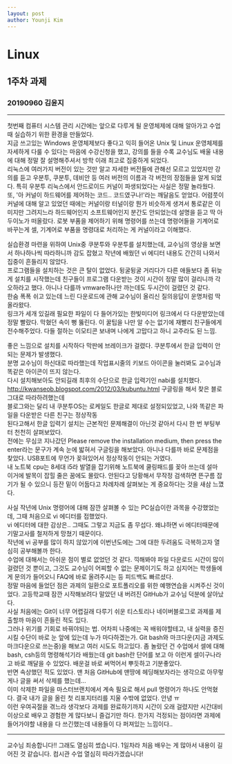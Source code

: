 ```yaml
---
layout: post
author: Younji Kim
---
```

# Linux
## 1주차 과제
### 20190960 김윤지

***
첫번째 컴퓨터 시스템 관리 시간에는 앞으로 다루게 될 운영체제에 대해 알아가고 수업 때 실습하기 위한 환경을 만들었다.     
지금 쓰고있는 Windows 운영체제보다 좋다고 익히 들어온 Unix 및 Linux 운영체제를 자세하게 다룰 수 있다는 마음에 수강신청을 했고, 강의를 들을 수록 교수님도 배울 내용에 대해 정말 잘 설명해주셔서 방학 이래 최고로 집중하게 되었다.       
리눅스에 여러가지 버전이 있는 것만 알고 자세한 버전들에 관해선 모르고 있었지만 강의를 듣고 우분투, 쿠분투, 데비안 등 여러 버전의 이름과 각 버전의 장점들을 알게 되었다. 특히 우분투 리눅스에서 안드로이드 커널이 파생되었다는 사실은 정말 놀라웠다.      
또, '아 커널이 하드웨어를 제어하는 코드.. 코드였구나!'라는 깨달음도 얻었다. 어렴풋이 커널에 대해 알고 있었던 때에는 커널이랑 터널이랑 뭔가 비슷하게 생겨서 통로같은 이미지만 그려지느라 하드웨어인지 소프트웨어인지 분간도 안되었는데 설명을 듣고 딱 아두이노가 떠올랐다. 로봇 부품을 제어하기 위해 명령어를 쓰는데 명령어들을 기계어로 바꾸는게 셀, 기계어로 부품을 명령대로 처리하는 게 커널이라고 이해했다.      
      
실습환경 마련을 위하여 Unix중 쿠분투와 우분투를 설치했는데, 교수님의 영상을 보면서 하나하나씩 따라하니까 감도 잡혔고 작년에 배웠던 vi 에디터 내용도 간간히 나와서 집중이 흔들리지 않았다.        
프로그램들을 설치하는 것은 큰 탈이 없었다. 뒹굴뒹굴 거리다가 다른 애들보다 좀 뒤늦게 설치를 시작했는데 친구들이 프로그램 다운받는 것이 시간이 정말 많이 걸리니까 각오하라고 했다. 아니나 다를까 vmware하나만 까는데도 두시간이 걸렸던 것 같다.     
한숨 폭폭 쉬고 있는데 느린 다운로드에 관해 교수님이 올리신 질의응답이 운명처럼 딱 올라왔다.        
링크가 세개 있길래 필요한 파일이 다 들어가있는 한빛미디어 링크에서 다 다운받았는데 정말 빨랐다. 막혔던 속이 뻥 뚫린다. 이 꿀팁을 나만 알 수는 없기에 재빨리 친구들에게 전수해주었다. 다들 절하는 이모티콘 보내며 나에게 고맙다고 하니 교주라도 된 느낌.      
       
좋은 느낌으로 설치를 시작하다 막판에 브레이크가 걸렸다. 쿠분투에서 한글 입력이 안되는 문제가 발생했다.      
분명 교수님이 하신대로 따라했는데 작업표시줄의 키보드 아이콘을 눌러봐도 교수님과 똑같은 아이콘이 뜨지 않는다.         
다시 설치해보아도 안되길래 최후의 수단으로 한글 입력기인 nabi를 설치했다.         
http://kwanseob.blogspot.com/2012/03/kubuntu.html 구글링을 해서 찾은 블로그대로 따라하려했는데       
블로그와는 달리 내 쿠분투OS는 로케일도 한글로 제대로 설정되있었고, 나와 똑같은 파일을 다운받은 다른 친구는 정상작동     
된다고해서 한글 입력기 설치는 근본적인 문제해결이 아닌것 같아서 다시 한 번 부팅부터 천천히 살펴보았다.       
전에는 무심코 지나갔던 Please remove the installation medium, then press the enter라는 문구가 계속 눈에 밟혀서 구글링을 해보았다. 아니나 다를까 바로 문제점을 찾았다. USB포트에 무언가 꽂혀있어서 정상작동이 안되는 거였다.     
내 노트북 cpu는 8세대 i5라 발열을 잡기위해 노트북에 쿨링패드를 꽂아 쓰는데 설마 이거에 발목이 잡힐 줄은 꿈에도 몰랐다. 안된다고 당황해서 무작정 검색하면 뜬구름 잡기가 될 수 있으니 등잔 밑이 어둡다고 차례차례 살펴보는 게 중요하다는 것을 새삼 느꼈다.    
      
사실 작년에 Unix 명령어에 대해 잠깐 살펴볼 수 있는 PC실습이란 과목을 수강했었는데, 그때 처음으로 vi 에디터를 접했었다.     
vi 에디터에 대한 감상은.. 그때도 그렇고 지금도 좀 무섭다. 왜냐하면 vi 에디터때문에 기말고사를 철저하게 망쳤기 때문이다.      
작년에 vi 공부를 많이 하지 않았기에 이번년도에는 그에 대한 두려움도 극복하고자 열심히 공부해볼까 한다.     
수업에 대해서는 아쉬운 점이 별로 없었던 것 같다. 끽해봐야 파일 다운로드 시간이 많이 걸렸던 것 뿐이고, 그것도 교수님이 어찌할 수 없는 문제이기도 하고 심지어는 학생들에게 문의가 들어오니 FAQ에 바로 올려주시는 등 피드백도 빠르셨다.      
정말 마음에 들었던 점은 과제의 일환으로 포트폴리오를 위한 예행연습을 시켜주신 것이었다. 고등학교때 잠깐 시작해보려다 말았던 내 버려진 GitHub가 교수님 덕분에 살아났다.     
사실 처음에는 Git이 너무 어렵길래 다루기 쉬운 티스토리나 네이버블로그로 과제를 제출할까 마음이 흔들린 적도 있다.        
그러나 위기를 기회로 바꿔야되는 법. 어차피 나중에는 꼭 배워야할테고, 내 실력을 증진시킬 수단이 바로 눈 앞에 있는데 누가 마다하겠는가. Git bash와 마크다운(지금 과제도 마크다운으로 쓰는중)을 해보고 여러 시도도 하고있다. 좀 놀랐던 건 수업에서 셀에 대해 bash, csh등의 명령해석기라 배웠는데 git bash란 단어를 보고 아 이런게 셀이구나라고 바로 깨달을 수 있었다. 배운걸 바로 써먹어서 뿌듯하고 기분좋았다.     
반면 속상했던 적도 있었다. 맨 처음 GitHub에 맨땅에 헤딩해보자라는 생각으로 아무렇게나 글을 써서 삭제를 했는데...       
이미 삭제한 파일을 마스터브랜치에서 계속 필요로 해서 pull 명령어가 하나도 안먹혔다. 결국 내가 글을 올린 첫 리포지터리를 지울 수밖에 없었다. 안녕 ㅠ        
이런 우여곡절을 겪느라 생각보다 과제를 완료하기까지 시간이 오래 걸렸지만 시간대비 이상으로 배우고 경험한 게 많다보니 즐겁기만 하다. 한가지 걱정되는 점이라면 과제에 들어가야할 내용을 다 쓰긴했는데 내용들이 다 퍼져있는 느낌이다..        
         
***
교수님 죄송합니다!! 그래도 열심히 썼습니다. 1일차라 처음 배우는 게 많아서 내용이 길어진 것 같습니다. 컴시관 수업 열심히 따라가겠습니다!     
